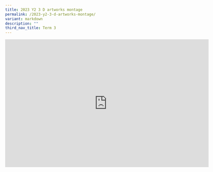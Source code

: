 ```yaml
---
title: 2023 Y2 3 D artworks montage
permalink: /2023-y2-3-d-artworks-montage/
variant: markdown
description: ""
third_nav_title: Term 3
---
```

<iframe allowfullscreen="" allow="accelerometer; autoplay; clipboard-write; encrypted-media; gyroscope; picture-in-picture; web-share" frameborder="0" title="YouTube video player" src="https://www.youtube-nocookie.com/embed/5rhcGaNDgpk?si=k7J9Itw3nRoAM0Qh" height="415" width="660"></iframe>